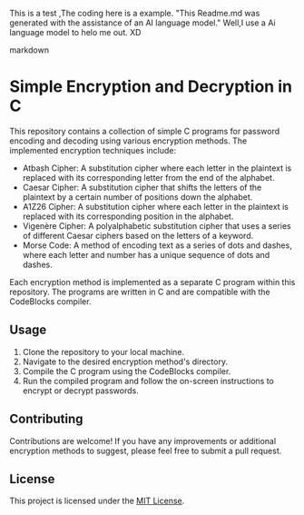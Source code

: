 This is a test ,The coding here is a example. "This Readme.md was generated with the assistance of an AI language model."  Well,I use a Ai language model to helo me out. XD

markdown
# Simple Encryption and Decryption in C
This repository contains a collection of simple C programs for password encoding and decoding using various encryption methods. The implemented encryption techniques include:

- Atbash Cipher: A substitution cipher where each letter in the plaintext is replaced with its corresponding letter from the end of the alphabet.
- Caesar Cipher: A substitution cipher that shifts the letters of the plaintext by a certain number of positions down the alphabet.
- A1Z26 Cipher: A substitution cipher where each letter in the plaintext is replaced with its corresponding position in the alphabet.
- Vigenère Cipher: A polyalphabetic substitution cipher that uses a series of different Caesar ciphers based on the letters of a keyword.
- Morse Code: A method of encoding text as a series of dots and dashes, where each letter and number has a unique sequence of dots and dashes.

Each encryption method is implemented as a separate C program within this repository. The programs are written in C and are compatible with the CodeBlocks compiler.
## Usage
1. Clone the repository to your local machine.
2. Navigate to the desired encryption method's directory.
3. Compile the C program using the CodeBlocks compiler.
4. Run the compiled program and follow the on-screen instructions to encrypt or decrypt passwords.

## Contributing
Contributions are welcome! If you have any improvements or additional encryption methods to suggest, please feel free to submit a pull request.

## License
This project is licensed under the [MIT License](LICENSE).
